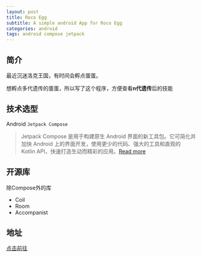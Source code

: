 ```yaml
---
layout: post
title: Roco Egg
subtitle: A simple android App for Roco Egg
categories: android
tags: android compose jetpack
---
```


## 简介

最近沉迷洛克王国，有时间会孵点蛋蛋。

想孵点多代遗传的蛋蛋，所以写了这个程序，方便查看**n代遗传**后的技能

## 技术选型

Android `Jetpack Compose`

> Jetpack Compose 是用于构建原生 Android 界面的新工具包。它可简化并加快 Android 上的界面开发，使用更少的代码、强大的工具和直观的 Kotlin API，快速打造生动而精彩的应用。[Read more](https://developer.android.com/jetpack/compose)

## 开源库

除Compose外的库

- Coil
- Room
- Accompanist

## 地址

[点击前往](https://github.com/taxeric/Roco)